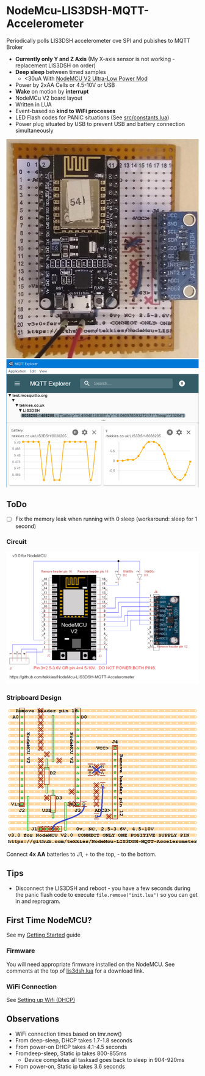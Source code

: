 # NodeMcu-LIS3DSH-MQTT-Accelerometer

Periodically polls LIS3DSH accelerometer ove SPI and pubishes to MQTT Broker

* **Currently only Y and Z Axis** (My X-axis sensor is not working - replacement LIS3DSH on order)
* **Deep sleep** between timed samples
  * <30uA With [NodeMCU V2 Ultra-Low Power Mod ](https://github.com/tekkies/NodeMCU-V2-ulta-low-power-mod)
* Power by 2xAA Cells or 4.5-10V or USB
* **Wake** on motion by **interrupt**
* NodeMCu V2 board layout
* Written in LUA
* Event-based so **kind to WiFi processes**
* LED Flash codes for PANIC situations (See [src/constants.lua](src/constants.lua))
* Power plug situated by USB to prevent USB and battery connection simultaneously

![Assembled Board](doc/Assembled-Board.jpg) ![MQTT Explorer Chart](doc/MQTT-Explorer-Chart.png) 

## ToDo
- [ ] Fix the memory leak when running with 0 sleep (workaround: sleep for 1 second)


### Circuit

![Circuit Diagram](hardware/NodeMCU-V2/Circuit-Diagram-TinyCAD.png)

### Stripboard Design

![Stripboard Layout](hardware/NodeMCU-V2/Stripboard-Layout.VeeCAD.png)

Connect **4x AA** batteries to J1, + to the top, - to the bottom.

## Tips

* Disconnect the LIS3DSH and reboot - you have a few seconds during the panic flash code to execute `file.remove("init.lua")` so you can get in and reprogram.

## First Time NodeMCU?

See my [Getting Started](https://gist.github.com/tekkies/1f49c744080a6ece0effd3dc23099825) guide

### Firmware

You will need appropriate firmware installed on the NodeMCU. See comments at the top of [lis3dsh.lua](src/lis3dsh.lua) for a download link.

### WiFi Connection

See [Setting up Wifi (DHCP)](https://gist.github.com/tekkies/1f49c744080a6ece0effd3dc23099825#setting-up-wifi-dhcp)


## Observations

* WiFi connection times based on tmr.now()
* From deep-sleep, DHCP takes 1.7-1.8 seconds
* From power-on DHCP takes 4.1-4.5 seconds
* Fromdeep-sleep, Static ip takes 800-855ms
  * Device completes all tasksad goes back to sleep in 904-920ms
* From power-on, Static ip takes 3.6 seconds
